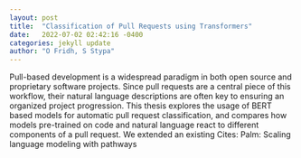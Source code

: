```yaml
---
layout: post
title:  "Classification of Pull Requests using Transformers"
date:   2022-07-02 02:42:16 -0400
categories: jekyll update
author: "O Fridh, S Stypa"
---
```

Pull-based development is a widespread paradigm in both open source and proprietary software projects. Since pull requests are a central piece of this workflow, their natural language descriptions are often key to ensuring an organized project progression. This thesis explores the usage of BERT based models for automatic pull request classification, and compares how models pre-trained on code and natural language react to different components of a pull request. We extended an existing  Cites: Palm: Scaling language modeling with pathways